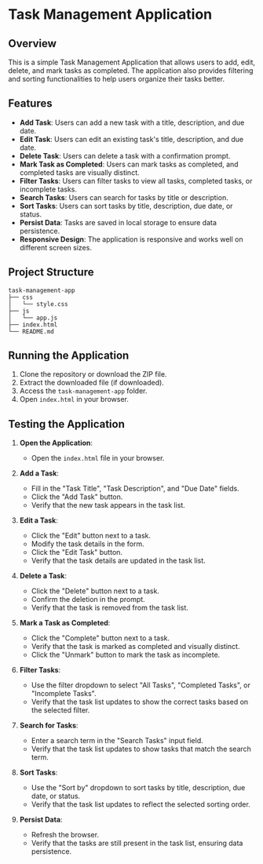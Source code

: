 # Task Management Application

## Overview

This is a simple Task Management Application that allows users to add, edit, delete, and mark tasks as completed. The application also provides filtering and sorting functionalities to help users organize their tasks better. 

## Features

- **Add Task**: Users can add a new task with a title, description, and due date.
- **Edit Task**: Users can edit an existing task's title, description, and due date.
- **Delete Task**: Users can delete a task with a confirmation prompt.
- **Mark Task as Completed**: Users can mark tasks as completed, and completed tasks are visually distinct.
- **Filter Tasks**: Users can filter tasks to view all tasks, completed tasks, or incomplete tasks.
- **Search Tasks**: Users can search for tasks by title or description.
- **Sort Tasks**: Users can sort tasks by title, description, due date, or status.
- **Persist Data**: Tasks are saved in local storage to ensure data persistence.
- **Responsive Design**: The application is responsive and works well on different screen sizes.

## Project Structure

```filetree
task-management-app
├── css
│   └── style.css
├── js
│   └── app.js
├── index.html
└── README.md
```

## Running the Application

1. Clone the repository or download the ZIP file.
2. Extract the downloaded file (if downloaded).
3. Access the `task-management-app` folder.
4. Open `index.html` in your browser.

## Testing the Application

1. **Open the Application**:
   - Open the `index.html` file in your browser.

2. **Add a Task**:
   - Fill in the "Task Title", "Task Description", and "Due Date" fields.
   - Click the "Add Task" button.
   - Verify that the new task appears in the task list.

3. **Edit a Task**:
   - Click the "Edit" button next to a task.
   - Modify the task details in the form.
   - Click the "Edit Task" button.
   - Verify that the task details are updated in the task list.

4. **Delete a Task**:
   - Click the "Delete" button next to a task.
   - Confirm the deletion in the prompt.
   - Verify that the task is removed from the task list.

5. **Mark a Task as Completed**:
   - Click the "Complete" button next to a task.
   - Verify that the task is marked as completed and visually distinct.
   - Click the "Unmark" button to mark the task as incomplete.

6. **Filter Tasks**:
   - Use the filter dropdown to select "All Tasks", "Completed Tasks", or "Incomplete Tasks".
   - Verify that the task list updates to show the correct tasks based on the selected filter.

7. **Search for Tasks**:
   - Enter a search term in the "Search Tasks" input field.
   - Verify that the task list updates to show tasks that match the search term.

8. **Sort Tasks**:
   - Use the "Sort by" dropdown to sort tasks by title, description, due date, or status.
   - Verify that the task list updates to reflect the selected sorting order.

9. **Persist Data**:
   - Refresh the browser.
   - Verify that the tasks are still present in the task list, ensuring data persistence.
